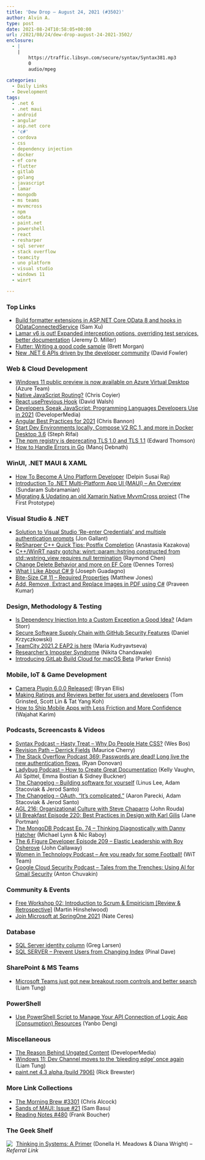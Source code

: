 ```yaml
---
title: 'Dew Drop – August 24, 2021 (#3502)'
author: Alvin A.
type: post
date: 2021-08-24T10:58:05+00:00
url: /2021/08/24/dew-drop-august-24-2021-3502/
enclosure:
  - |
    |
        https://traffic.libsyn.com/secure/syntax/Syntax381.mp3
        0
        audio/mpeg
        
categories:
  - Daily Links
  - Development
tags:
  - .net 6
  - .net maui
  - android
  - angular
  - asp.net core
  - 'c#'
  - cordova
  - css
  - dependency injection
  - docker
  - ef core
  - flutter
  - gitlab
  - golang
  - javascript
  - lamar
  - mongodb
  - ms teams
  - mvvmcross
  - npm
  - odata
  - paint.net
  - powershell
  - react
  - resharper
  - sql server
  - stack overflow
  - teamcity
  - uno platform
  - visual studio
  - windows 11
  - winrt

---
```

### <a name="top"></a>Top Links

  * <a href="https://devblogs.microsoft.com/odata/build-formatter-extensions-in-asp-net-core-odata-8-and-hooks-in-odataconnectedservice/?WT.mc_id=DOP-MVP-4025064" target="_blank" rel="noopener">Build formatter extensions in ASP.NET Core OData 8 and hooks in ODataConnectedService</a> (Sam Xu)
  * <a href="https://jeremydmiller.com/2021/08/23/lamar-v6-is-out-expanded-interception-options-overriding-test-services-better-documentation/" target="_blank" rel="noopener">Lamar v6 is out! Expanded interception options, overriding test services, better documentation</a> (Jeremy D. Miller)
  * <a href="https://medium.com/flutter/writing-a-good-code-sample-323358edd9f3?source=rss----4da7dfd21a33---4" target="_blank" rel="noopener">Flutter: Writing a good code sample</a> (Brett Morgan)
  * <a href="https://devblogs.microsoft.com/dotnet/new-dotnet-6-apis-driven-by-the-developer-community/?WT.mc_id=DOP-MVP-4025064" target="_blank" rel="noopener">New .NET 6 APIs driven by the developer community</a> (David Fowler)



### <a name="web"></a>Web & Cloud Development

  * <a href="https://azure.microsoft.com/en-us/updates/windows-11-public-preview-is-now-available-on-azure-virtual-desktop/?WT.mc_id=DOP-MVP-4025064" target="_blank" rel="noopener">Windows 11 public preview is now available on Azure Virtual Desktop</a> (Azure Team)
  * <a href="https://css-tricks.com/native-javascript-routing/" target="_blank" rel="noopener">Native JavaScript Routing?</a> (Chris Coyier)
  * <a href="https://davidwalsh.name/react-useprevious-hook" target="_blank" rel="noopener">React usePrevious Hook</a> (David Walsh)
  * <a href="https://developermedia.com/javascript-programming-languages-developers-use-2021/" target="_blank" rel="noopener">Developers Speak JavaScript: Programming Languages Developers Use in 2021</a> (DeveloperMedia)
  * <a href="https://www.grapecity.com/blogs/angular-best-practices-for-2021" target="_blank" rel="noopener">Angular Best Practices for 2021</a> (Chris Bannon)
  * <a href="https://www.docker.com/blog/start-dev-environments-locally-compose-v2-rc-1-and-more-in-docker-desktop-3-6/" target="_blank" rel="noopener">Start Dev Environments locally, Compose V2 RC 1, and more in Docker Desktop 3.6</a> (Steph Rifai)
  * <a href="https://github.blog/2021-08-23-npm-registry-deprecating-tls-1-0-tls-1-1/" target="_blank" rel="noopener">The npm registry is deprecating TLS 1.0 and TLS 1.1</a> (Edward Thomson)
  * <a href="https://www.developer.com/languages/error-handling-go/" target="_blank" rel="noopener">How to Handle Errors in Go</a> (Manoj Debnath)



### <a name="silverlight"></a>WinUI, .NET MAUI & XAML

  * <a href="https://www.c-sharpcorner.com/article/how-to-become-a-uno-platform-developer/" target="_blank" rel="noopener">How To Become A Uno Platform Developer</a> (Delpin Susai Raj)
  * <a href="https://www.c-sharpcorner.com/article/introduction-to-net-multi-platform-app-ui-maui-an-overview/" target="_blank" rel="noopener">Introduction To .NET Multi-Platform App UI (MAUI) &#8211; An Overview</a> (Sundaram Subramanian)
  * <a href="https://prototypemakers.medium.com/migrating-updating-an-old-xamarin-native-mvvmcross-project-c2ddd90282b6?source=rss-f82e8a07929a------2" target="_blank" rel="noopener">Migrating & Updating an old Xamarin Native MvvmCross project</a> (The First Prototype)



### <a name="dotnet"></a>Visual Studio & .NET

  * <a href="http://feedproxy.google.com/~r/jongallant/~3/lu0wgkcw-eE/" target="_blank" rel="noopener">Solution to Visual Studio &#8216;Re-enter Credentials&#8217; and multiple authentication prompts</a> (Jon Gallant)
  * <a href="https://blog.jetbrains.com/rscpp/2021/08/24/resharper-c-quick-tips-postfix-completion/" target="_blank" rel="noopener">ReSharper C++ Quick Tips: Postfix Completion</a> (Anastasia Kazakova)
  * <a href="https://devblogs.microsoft.com/oldnewthing/20210823-00/?p=105598" target="_blank" rel="noopener">C++/WinRT nasty gotcha: winrt::param::hstring constructed from std::wstring_view requires null termination</a> (Raymond Chen)
  * <a href="https://www.red-gate.com/simple-talk/blogs/change-delete-behavior-and-more-on-ef-core/" target="_blank" rel="noopener">Change Delete Behavior and more on EF Core</a> (Dennes Torres)
  * <a href="https://www.josephguadagno.net/2021/08/23/what-i-like-about-c-9" target="_blank" rel="noopener">What I Like About C# 9</a> (Joseph Guadagno)
  * <a href="http://feedproxy.google.com/~r/ExceptionNotFound/~3/bG3PC9n5IdQ/" target="_blank" rel="noopener">Bite-Size C# 11 &#8211; Required Properties</a> (Matthew Jones)
  * <a href="https://www.syncfusion.com/blogs/post/add-remove-extract-and-replace-images-in-pdf-using-csharp.aspx" target="_blank" rel="noopener">Add, Remove, Extract and Replace Images in PDF using C#</a> (Praveen Kumar)



### <a name="design"></a>Design, Methodology & Testing

  * <a href="http://feedproxy.google.com/~r/WestDiscGolf/~3/4QpBycW6Icc/is-dependency-injection-into-a-custom-exception-a-good-idea" target="_blank" rel="noopener">Is Dependency Injection Into a Custom Exception a Good Idea?</a> (Adam Storr)
  * <a href="https://auth0.com/blog/secure-software-supply-chain-with-github-security-features/" target="_blank" rel="noopener">Secure Software Supply Chain with GitHub Security Features</a> (Daniel Krzyczkowski)
  * <a href="https://blog.jetbrains.com/teamcity/2021/08/teamcity-2021-2-eap2-is-here/" target="_blank" rel="noopener">TeamCity 2021.2 EAP2 is here</a> (Maria Kudryavtseva)
  * <a href="https://medium.com/uxr-microsoft/researchers-imposter-syndrome-ce2da71eba37?source=rss----59751c8587e8---4" target="_blank" rel="noopener">Researcher’s Imposter Syndrome</a> (Nikita Chandawale)
  * <a href="https://about.gitlab.com/blog/2021/08/23/build-cloud-for-macos-beta/" target="_blank" rel="noopener">Introducing GitLab Build Cloud for macOS Beta</a> (Parker Ennis)



### <a name="mobile"></a>Mobile, IoT & Game Development

  * <a href="https://cordova.apache.org/news/2021/08/23/camera-plugin-6.0.0-release.html" target="_blank" rel="noopener">Camera Plugin 6.0.0 Released!</a> (Bryan Ellis)
  * <a href="http://feedproxy.google.com/~r/blogspot/hsDu/~3/bShh_iQlbWg/making-ratings-and-reviews-better-for.html" target="_blank" rel="noopener">Making Ratings and Reviews better for users and developers</a> (Tom Grinsted, Scott Lin & Tat Yang Koh)
  * <a href="https://medium.com/codechai/how-to-ship-mobile-apps-with-less-friction-and-more-confidence-1778c2390718?source=rss----fc8393e7239---4" target="_blank" rel="noopener">How to Ship Mobile Apps with Less Friction and More Confidence</a> (Wajahat Karim)



### <a name="podcasts"></a>Podcasts, Screencasts & Videos

  * <a href="https://traffic.libsyn.com/secure/syntax/Syntax381.mp3" target="_blank" rel="noopener">Syntax Podcast &#8211; Hasty Treat &#8211; Why Do People Hate CSS?</a> (Wes Bos)
  * <a href="https://revisionpath.com/derrick-fields" target="_blank" rel="noopener">Revision Path &#8211; Derrick Fields</a> (Maurice Cherry)
  * <a href="https://stackoverflow.blog/2021/08/24/podcast-369-passwords-are-dead-long-live-the-new-authentication-flows/" target="_blank" rel="noopener">The Stack Overflow Podcast 369: Passwords are dead! Long live the new authentication flows.</a> (Ryan Donovan)
  * <a href="https://www.ladybug.dev/episodes/documentation" target="_blank" rel="noopener">Ladybug Podcast &#8211; How to Create Great Documentation</a> (Kelly Vaughn, Ali Spittel, Emma Bostian & Sidney Buckner)
  * <a href="https://changelog.com/podcast/455" target="_blank" rel="noopener">The Changelog &#8211; Building software for yourself</a> (Linus Lee, Adam Stacoviak & Jerod Santo)
  * <a href="https://changelog.com/podcast/456" target="_blank" rel="noopener">The Changelog &#8211; OAuth, &#8220;It&#8217;s complicated.&#8221;</a> (Aaron Parecki, Adam Stacoviak & Jerod Santo)
  * <a href="https://www.ageekleader.com/agl-216-organizational-culture-with-steve-chaparro/" target="_blank" rel="noopener">AGL 216: Organizational Culture with Steve Chaparro</a> (John Rouda)
  * <a href="https://uibreakfast.com/220-best-practices-in-design-with-karl-gilis" target="_blank" rel="noopener">UI Breakfast Episode 220: Best Practices in Design with Karl Gilis</a> (Jane Portman)
  * <a href="https://mongodb.libsyn.com/ep-74-thinking-diagnostically-with-danny-hatcher" target="_blank" rel="noopener">The MongoDB Podcast Ep. 74 &#8211; Thinking Diagnostically with Danny Hatcher</a> (Michael Lynn & Nic Raboy)
  * <a href="https://6figuredev.com/podcast/episode-209-elastic-leadership-with-roy-osherove/" target="_blank" rel="noopener">The 6 Figure Developer Episode 209 – Elastic Leadership with Roy Osherove</a> (John Callaway)
  * <a href="https://anchor.fm/witdc/episodes/Are-you-ready-for-some-Football-e16b62g" target="_blank" rel="noopener">Women in Technology Podcast &#8211; Are you ready for some Football!</a> (WiT Team)
  * <a href="https://cloudsecuritypodcast.libsyn.com/tales-from-the-trenches-using-ai-for-gmail-security" target="_blank" rel="noopener">Google Cloud Security Podcast &#8211; Tales from the Trenches: Using AI for Gmail Security</a> (Anton Chuvakin)



### <a name="events"></a>Community & Events

  * <a href="https://nkdagility.com/blog/free-workshop-02-introduction-to-scrum-empiricism-review-retrospective/" target="_blank" rel="noopener">Free Workshop 02: Introduction to Scrum & Empiricism [Review & Retrospective]</a> (Martin Hinshelwood)
  * <a href="https://techcommunity.microsoft.com/t5/apps-on-azure/join-microsoft-at-springone-2021/ba-p/2677087?WT.mc_id=DOP-MVP-4025064" target="_blank" rel="noopener">Join Microsoft at SpringOne 2021</a> (Nate Ceres)



### <a name="sql"></a>Database

  * <a href="https://www.red-gate.com/simple-talk/databases/sql-server/learn/sql-server-identity-column/" target="_blank" rel="noopener">SQL Server identity column</a> (Greg Larsen)
  * <a href="https://blog.sqlauthority.com/2021/08/24/sql-server-prevent-users-from-changing-index/?utm_source=rss&utm_medium=rss&utm_campaign=sql-server-prevent-users-from-changing-index" target="_blank" rel="noopener">SQL SERVER – Prevent Users from Changing Index</a> (Pinal Dave)



### <a name="sp"></a>SharePoint & MS Teams

  * <a href="https://www.zdnet.com/article/microsoft-teams-gains-new-breakout-room-controls-and-better-search/#ftag=RSSbaffb68" target="_blank" rel="noopener">Microsoft Teams just got new breakout room controls and better search</a> (Liam Tung)



### <a name="ps"></a>PowerShell

  * <a href="https://techcommunity.microsoft.com/t5/integrations-on-azure/use-powershell-script-to-manage-your-api-connection-of-logic-app/ba-p/2668253?WT.mc_id=DOP-MVP-4025064" target="_blank" rel="noopener">Use PowerShell Script to Manage Your API Connection of Logic App (Consumption) Resources</a> (Yanbo Deng)



### <a name="misc"></a>Miscellaneous

  * <a href="https://developermedia.com/the-reason-behind-ungated-content/" target="_blank" rel="noopener">The Reason Behind Ungated Content</a> (DeveloperMedia)
  * <a href="https://www.zdnet.com/article/windows-11-dev-channel-moves-to-the-bleeding-edge-once-again/#ftag=RSSbaffb68" target="_blank" rel="noopener">Windows 11: Dev Channel moves to the &#8216;bleeding edge&#8217; once again</a> (Liam Tung)
  * <a href="https://blog.getpaint.net/2021/08/23/paint-net-4-3-alpha-build-7906/" target="_blank" rel="noopener">paint.net 4.3 alpha (build 7906)</a> (Rick Brewster)



### <a name="links"></a>More Link Collections

  * <a href="http://feedproxy.google.com/~r/ReflectivePerspective/~3/_fG6W4HXZTQ/" target="_blank" rel="noopener">The Morning Brew #3301</a> (Chris Alcock)
  * <a href="https://www.telerik.com/blogs/sands-maui-issue-21" target="_blank" rel="noopener">Sands of MAUI: Issue #21</a> (Sam Basu)
  * <a href="http://www.frankysnotes.com/2021/08/reading-notes-480.html" target="_blank" rel="noopener">Reading Notes #480</a> (Frank Boucher)



### <a name="shelf"></a>The Geek Shelf

<a href="https://www.amazon.com/dp/1603580557/?tag=amavin-20" target="_blank" rel="noopener"><img decoding="async" align="left" style="margin: 0px 5px 0px 0px; border: 0px currentcolor; border-image: none; float: left; display: inline; background-image: none;" src="https://m.media-amazon.com/images/I/51frZKhRiIL._SS135_.jpg" border="0" /></a>&nbsp;<a href="https://www.amazon.com/dp/1603580557/?tag=amavin-20" target="_blank" rel="noopener">Thinking in Systems: A Primer</a> (Donella H. Meadows & Diana Wright) _&#8211; Referral Link_